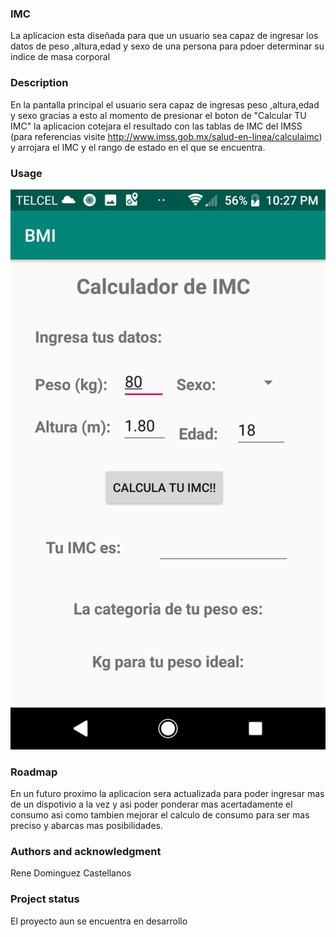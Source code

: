 ### IMC

La aplicacion esta diseñada para que un usuario sea capaz de ingresar los datos de peso ,altura,edad y sexo de una persona para pdoer determinar su indice de masa corporal

### Description

En la pantalla principal el usuario sera capaz de ingresas peso ,altura,edad y sexo  gracias a esto al momento de presionar el boton de "Calcular TU IMC" la aplicacion cotejara el resultado con las tablas de IMC del IMSS (para referencias visite http://www.imss.gob.mx/salud-en-linea/calculaimc) y arrojara el IMC y el rango de  estado en el que se encuentra.

### Usage

![](https://github.com/ReneDoca/BMI/blob/master/79675677_2345088255801848_5945199490397896704_n.png)

### Roadmap

En un futuro proximo la aplicacion sera actualizada para poder ingresar mas de un dispotivio a la vez y asi poder ponderar mas acertadamente el consumo
asi como tambien mejorar el calculo de consumo para ser mas preciso y abarcas mas posibilidades.



### Authors and acknowledgment

Rene Dominguez Castellanos



### Project status

El proyecto aun se encuentra en desarrollo

